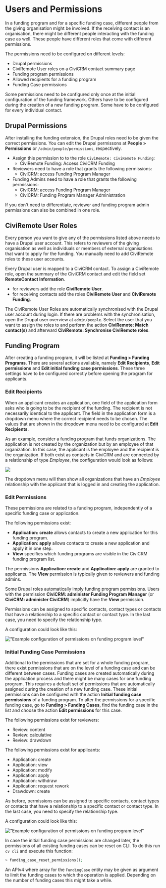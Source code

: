 # Users and Permissions

In a funding program and for a specific funding case, different people from the giving organisation might be involved. If the receiving contact is an organisation, there might be different people interacting with the funding case as well. These people have different roles that come with different permissions.

The permissions need to be configured on different levels:

* Drupal permissions
* CiviRemote User roles on a CiviCRM contact summary page
* Funding program permissions
* Allowed recipients for a funding program
* Funding Case permissions

Some permissions need to be configured only once at the initial configuration of the funding framework. Others have to be configured during the creation of a new funding program. Some have to be configured for every individual contact.

## Drupal Permissions

After installing the funding extension, the Drupal roles need to be given the correct permissions. You can edit the Drupal permissons at **People > Permissions** or `/admin/people/permissions`, respectively.

* Assign this permission to  to the role `CiviRemote: CiviRemote Funding`:
    * CiviRemote Funding: Access CiviCRM Funding
* Reviewers need to have a role that grants the following permissions:
    * CiviCRM: access Funding Program Manager
* Funding Admins need to have a role that grants the following permissions:
    * CiviCRM: access Funding Program Manager
    * CiviCRM: Funding Program Manager Administration

If you don't need to differentiate, reviewer and funding program admin permissions can also be combined in one role.

## CiviRemote User Roles

Every person you want to give any of the permissions listed above needs to have a Drupal user account. This refers to reviewers of the giving organisation as well as individuals or members of external organisations that want to apply for the funding. You manually need to add CiviRemote roles to these user accounts.

Every Drupal user is mapped to a CiviCRM contact. To assign a CiviRemote role, open the summary of the CiviCRM contact and edit the field set **RemoteContact Information**.

- for reviewers add the role **CiviRemote User**.
- for receiving contacts add the roles **CiviRemote User** and **CiviRemote Funding**.

The CiviRemote User Roles are automatically synchronised with the Drupal user account during login. If there are problems with the synchronisation, open the Drupal user overview at `admin/people`. Select the user that you want to assign the roles to and perform the action **CiviRemote: Match contact(s)** and afterward **CiviRemote: Synchronise CiviRemote roles**.

## Funding Program

After creating a funding program, it will be listed at **Funding > Funding Programs**. There are several actions available, namely **Edit Recipients**, **Edit permissions** and **Edit initial funding case permissions**. These three settings have to be configured correctly before opening the program for applicants.

### Edit Recipients

When an applicant creates an application, one field of the application form asks who is going to be the recipient of the funding. The recipient is not necessarily identical to the applicant. The field in the application form is a dropdown menu where the correct recipient needs to be chosen. The values that are shown in the dropdown menu need to be configured at **Edit Recipients**.

As an example, consider a funding program that funds organizations. The application is not created by the organization but by an employee of that organization. In this case, the applicant is the employee and the recipient is the organization. If both exist as contacts in CiviCRM and are connected by a relationship of type _Employee_, the configuration would look as follows:

![](../img/permissions_edit_recipients.png)

The dropdown menu will then show all organizations that have an _Employee_ relationship with the applicant that is logged in and creating the application.

### Edit Permissions

These permissions are related to a funding program, independently of a specific funding case or application.

The following permissions exist:

* **Application: create** allows contacts to create a new application for this funding program.
* **Application: apply** allows contacts to create a new application and apply it in one step.
* **View** specifies which funding programs are visible in the CiviCRM funding program list.

The permissions **Application: create** and **Application: apply** are granted to applicants. The **View** permission is typically given to reviewers and funding admins.

Some Drupal roles automatically imply funding program permissions. Users with the permission **CiviCRM: administer Funding Program Manager** (or **CiviCRM: administer CiviCRM**) implicitly have the **View** permission.

Permissions can be assigned to specific contacts, contact types or contacts that have a relationship to a specific contact or contact type. In the last case, you need to specify the relationship type.

A configuration could look like this:

!["Example configuration of permissions on funding program level"](../img/permissions_funding_program.png )

### Initial Funding Case Permissions

Additional to the permissions that are set for a whole funding program, there exist permissions that are on the level of a funding case and can be different between cases. Funding cases are created automatically during the application process and there might be many cases for one funding program. This requires a default set of permissions that are automatically assigned during the creation of a new funding case. These initial permissions can be configured with the action **Initial funding case permissions** of a funding program. To alter the permissions for a specific funding case, go to **Funding > Funding Cases**, find the funding case in the list and choose the action **Edit permissions** for this case.

The following permissions exist for reviewers:

* Review: content
* Review: calculative
* Review: drawdown

The following permissions exist for applicants:

* Application: create
* Application: view
* Application: modify
* Application: apply
* Application: withdraw
* Application: request rework
* Drawdown: create

As before, permissions can be assigned to specific contacts, contact types or contacts that have a relationship to a specific contact or contact type. In the last case, you need to specify the relationship type.

A configuration could look like this:

!["Example configuration of permissions on funding program level"](../img/permissions_funding_case.png)

In case the initial funding case permissions are changed later, the permissions
of all  existing funding cases can be reset on CLI. To do this run `cv cli` and
execute this function:

```php
> funding_case_reset_permissions();
```

An APIv4 where array for the `FundingCase` entity may be given as argument to
limit the funding cases to which the operation is applied. Depending on the
number of funding cases this might take a while.
